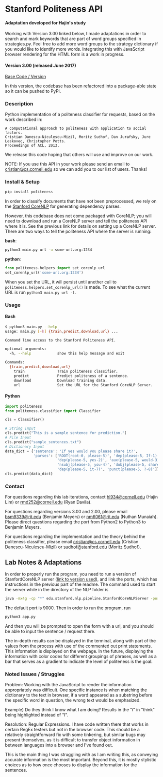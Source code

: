 Stanford Politeness API
=======================

#### Adaptation developed for Hajin's study

Working with Version 3.00 linked below, I made adaptations in order to search and mark keywords that are part of word groups specified in strategies.py. Feel free to add more word groups to the strategy dictionary if you would like to identify more words. Integrating this with JavaScript browser rendering for the HTML form is a work in progress.

#### Version 3.00 (released June 2017)

[Base Code / Version](https://github.com/PureMath86/politeness)

In this version, the codebase has been refactored into a package-able state so it can be pushed to PyPi.

### Description

Python implementation of a politeness classifier for requests, based on the work described in:

	A computational approach to politeness with application to social factors.
	Cristian Danescu-Niculescu-Mizil, Moritz Sudhof, Dan Jurafsky, Jure Leskovec, Christopher Potts.
	Proceedings of ACL, 2013.

We release this code hoping that others will use and improve on our work.

NOTE: If you use this API in your work please send an email to cristian@cs.cornell.edu so we can add you to our list of users.  Thanks!

### Install & Setup

``` bash
pip install politeness
```

In order to classify documents that have not been preprocessed, we rely on the [Stanford CoreNLP](https://stanfordnlp.github.io/CoreNLP/) for generating dependency parses.

However, this codebase does not come packaged with CoreNLP; you will need to download and run a CoreNLP server and tell the politeness API where it is. See the previous link for details on setting up a CoreNLP server. There are two ways to tell the politeness API where the server is running:

**bash**:

``` bash
python3 main.py url -u some-url.org:1234
```

**python**:

``` python
from politeness.helpers import set_corenlp_url
set_corenlp_url('some-url.org:1234')
```

When you set the URL, it will persist until another call to `politeness.helpers.set_corenlp_url()` is made. To see what the current URL is run `python3 main.py url -l`.

### Usage

#### Bash

``` bash
$ python3 main.py --help
usage: main.py [-h] {train,predict,download,url} ...

Command line access to the Stanford Politeness API.

optional arguments:
  -h, --help            show this help message and exit

Commands:
  {train,predict,download,url}
    train               Train politeness classifier.
    predict             Predict politeness of a sentence.
    download            Download training data.
    url                 Set the URL for the Stanford CoreNLP Server.
```

#### Python

``` python
import politeness
from politeness.classifier import Classifier

cls = Classifier()

# String Input
cls.predict("This is a sample sentence for prediction.")
# File Input
cls.predict("sample_sentences.txt")
# Dictionary Input
data_dict = {'sentence': 'If yes would you please share it?',
             'parses': ['ROOT(root-0, please-5)', 'dep(please-5, If-1)',
                        'dep(please-5, yes-2)', 'aux(please-5, would-3)',
                        'nsubj(please-5, you-4)', 'dobj(please-5, share-6)',
                        'dep(please-5, it-7)', 'punct(please-5, ?-8)']}
cls.predict(data_dict)
```

### Contact

For questions regarding this lab iterations, contact hl934@cornell.edu (Hajin Lim) or rmd252@cornell.edu (Ryan Davila).

For questions regarding versions 3.00 and 2.00, please email bsm9339@rit.edu (Benjamin Meyers) or nm6061@rit.edu (Nuthan Munaiah). Please direct questions regarding the port from Python2 to Python3 to Benjamin Meyers.

For questions regarding the implementation and the theory behind the politeness classifier, please email cristian@cs.cornell.edu (Cristian Danescu-Niculescu-Mizil) or sudhof@stanford.edu (Moritz Sudhof).

## Lab Notes & Adaptations
In order to properly run the program, you need to run a version of StanfordCoreNLP server ([link to version used](https://stanfordnlp.github.io/CoreNLP/history.html)), and link the ports, which has instructions in the previous part of the readme. The command used to start the server while in the directory of the NLP folder is

``` bash
java -mx4g -cp "*" edu.stanford.nlp.pipeline.StanfordCoreNLPServer -port 9000 -timeout 15000
```

The default port is 9000. Then in order to run the program, run
``` bash
python3 app.py
```
And then you will be prompted to open the form with a url, and you should be able to input the sentence / request there.

The in-depth results can be displayed in the terminal, along with part of the values from the process with use of the commented out print statements. This information is displayed on the webpage. In the future, displaying the information with color codes for different groupings of phrases, as well as a bar that serves as a gradient to indicate the level of politeness is the goal.

### Noted Issues / Struggles

Problem: Working with the JavaScript to render the information appropriately was difficult. One specific instance is when matching the dictionary to the text in browser, if a word appeared as a substring before the specific word in question, the wrong text would be emphasized.

Example) Do they think I know what I am doing? Results in the "i" in "think" being highlighted instead of "I".

Resolution: Regular Expressions. I have code written there that works in certain RegEx testers but not in the browser code. This should be a relatively straightforward fix with some tinkering, but similar bugs may present themselves, as it is difficult to transfer object information in between languages into a browser and I've found out.

This is the main thing I was struggling with as I am writing this, as conveying accurate information is the most important. Beyond this, it is mostly stylistic choices as to how once chooses to display the information for the sentences.
